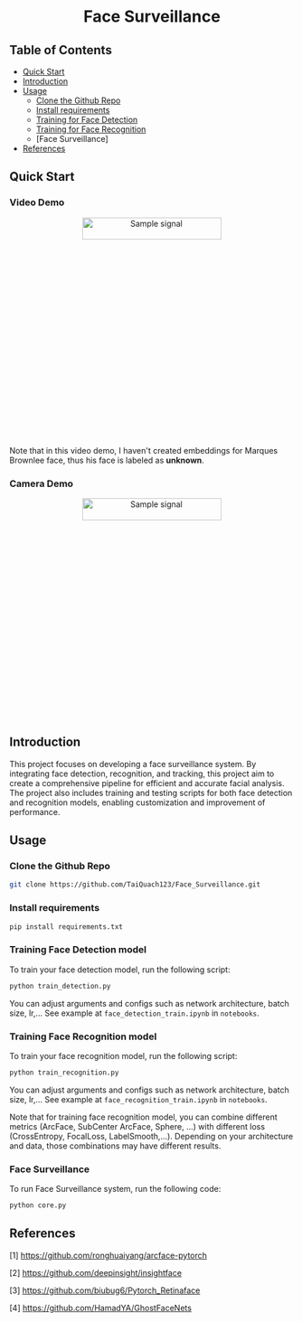 <h1 align="center"><b>Face Surveillance</b></h1>


## Table of Contents
- [Quick Start](#quick-start)
- [Introduction](#introduction)
- [Usage](#usage)
    - [Clone the Github Repo](#clone-the-github-repo)
    - [Install requirements](#install-requirements)
    - [Training for Face Detection](#training-face-detection-model)
    - [Training for Face Recognition](#training-face-recognition-model)
    - [Face Surveillance]
- [References](#references)

## Quick Start
### Video Demo
<p align="center"> 
  <img src="out/test_video.gif" alt="Sample signal" width="70%" height="10%">
</p>

Note that in this video demo, I haven't created embeddings for Marques Brownlee face, thus his face is labeled as **unknown**.

### Camera Demo
<p align="center"> 
  <img src="out/test_camera.gif" alt="Sample signal" width="70%" height="10%">
</p>

## **Introduction**
This project focuses on developing a face surveillance system. By integrating face detection, recognition, and tracking, this project aim to create a comprehensive pipeline for efficient and accurate facial analysis. The project also includes training and testing scripts for both face detection and recognition models, enabling customization and improvement of performance.

## **Usage**

### Clone the Github Repo
```bash
git clone https://github.com/TaiQuach123/Face_Surveillance.git
```


### Install requirements
```bash
pip install requirements.txt
```

### Training Face Detection model
To train your face detection model, run the following script: 

```bash
python train_detection.py
```

You can adjust arguments and configs such as network architecture, batch size, lr,... 
See example at ``face_detection_train.ipynb`` in ``notebooks``.

### Training Face Recognition model
To train your face recognition model, run the following script:

```bash
python train_recognition.py
```
You can adjust arguments and configs such as network architecture, batch size, lr,... See example at ``face_recognition_train.ipynb`` in ``notebooks``.

Note that for training face recognition model, you can combine different metrics (ArcFace, SubCenter ArcFace, Sphere, ...) with different loss (CrossEntropy, FocalLoss, LabelSmooth,...). Depending on your architecture and data, those combinations may have different results.

### Face Surveillance
To run Face Surveillance system, run the following code:
```bash
python core.py
```

## **References**
[1] https://github.com/ronghuaiyang/arcface-pytorch

[2] https://github.com/deepinsight/insightface

[3] https://github.com/biubug6/Pytorch_Retinaface

[4] https://github.com/HamadYA/GhostFaceNets